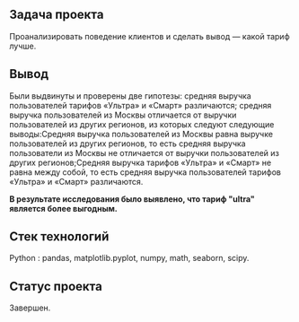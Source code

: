 

## Задача проекта
 Проанализировать поведение клиентов и сделать вывод — какой тариф лучше.

## Вывод 
 Были выдвинуты и проверены две гипотезы: средняя выручка пользователей тарифов «Ультра» и «Смарт» различаются; средняя выручка пользователей из Москвы отличается от выручки пользователей из других регионов, из которых следуют следующие выводы:Средняя выручка пользователей из Москвы равна выручке пользователей из других регионов, то есть средняя выручка пользователи из Москвы не отличается от выручки пользователей из других регионов;Средняя выручка тарифов «Ультра» и «Смарт» не равна между собой, то есть средняя выручка пользователей тарифов «Ультра» и «Смарт» различаются.    
 
 **В результате исследования было выявлено, что тариф "ultra" является более выгодным.**

## Стек технологий
Python : pandas, matplotlib.pyplot, numpy, math, seaborn, scipy.

## Статус проекта
Завершен.
